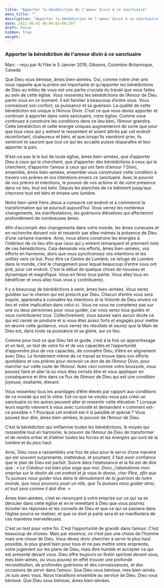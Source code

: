 ```yaml
---
title: "Apporter la bénédiction de l'amour divin à ce sanctuaire"
menu_title: ""
description: "Apporter la bénédiction de l'amour divin à ce sanctuaire"
date: 2022-06-01 06:00:01+00:597
draft: False
hidden: True
weight:
---
```

### Apporter la bénédiction de l'amour divin à ce sanctuaire

Marc - reçu par Al Fike le 5 Janvier 2019, Gibsons, Colombie-Britannique, Canada

Que Dieu vous bénisse, âmes bien-aimées. Oui, comme notre cher ami nous rappelle que la prière est importante et qu’apporter les bénédictions de Dieu au milieu de vous est une partie cruciale du travail que vous faites au sein de cette église. Vous ressentez les bénédictions de l’Amour de Dieu parmi vous en ce moment. Il est familier à beaucoup d’entre vous. Vous connaissez son confort, sa puissance et sa guérison. La qualité de cette bénédiction est unique à l’Amour Divin. C’est ce que vous devez apporter et continuer à apporter dans votre sanctuaire, votre église. Comme vous continuez à construire les conditions dans ce lieu béni, l’Amour grandira. Cette bénédiction et cette énergie uniques augmenteront de sorte que pour que tous ceux qui y entrent le ressentent et soient attirés par cet endroit réconfortant, chaleureux et béni, et que lorsqu’ils viendront prier, ils sentiront et sauront que tout ce qui les accable puisse disparaître et leur apporter la paix.

N’est-ce pas là le but de toute église, âmes bien-aimées, que d’apporter Dieu à ceux qui le cherchent, que d’apporter des bénédictions à ceux qui le cherchent, d’apporter l’amour à ceux qui ont faim d’amour ? Donc, ensemble, âmes bien-aimées, ensemble vous construisez cette condition à travers vos prières et vos intentions envers ce sanctuaire. Avec le pouvoir de vos prières et intentions, le pouvoir de vos actions et de votre présence dans ce lieu, tout est béni. Depuis les planches de ce bâtiment jusqu’aux chevrons tout est béni et émane une lumière.

Notre bien-aimé frère Jésus a consacré cet endroit et a commencé la transformation qui se poursuit aujourd’hui. Vous verrez les nombreux changements, les manifestations, les guérisons élévations qui affecteront profondément de nombreuses âmes.

Afin d’accomplir des changements dans votre monde, les âmes curieuses et en recherche doivent voir et ressentir par elles-mêmes la présence de Dieu d’une certaine manière. Ainsi, nous allons construire les énergies à l’intérieur de ce lieu afin que ceux qui y entrent remarquent et prennent note de ces bénédictions. Cela demande vos efforts, âmes bien-aimées, vos efforts en harmonie, alors que vous synchronisez vos intentions et les unifiez vers ce but. Pour être ce Centre de Lumière, ce refuge de Lumière dans le monde, c’est le changement pour lequel beaucoup d’entre vous ont prié, pour cet endroit. C’est le début de quelque chose de nouveau et dynamique et magnifique. Vous en ferez tous partie. Vous allez tous en bénéficier et vous allez tous vous y contribuerez.

Il y a beaucoup de bénédictions à venir, âmes bien-aimées. Vous serez guidées sur le chemin qui est prescrit par Dieu. Chacun d’entre vous sera inspiré, apprendra à connaître les intentions et la Volonté de Dieu envers ce lieu et votre implication dans celui-ci. Vous ne vous ne compterez pas sur une ou deux personnes pour vous guider, car vous serez tous guidés et vous contribuerez tous. Collectivement, vous saurez sans aucun doute ce qui est censé se produire et si vous êtes assez forts et engagés pour mettre en œuvre cette guidance, vous verrez les résultats et saurez que la Main de Dieu est, dans toute sa puissance et sa gloire, sur ce lieu.

Comme pour tout ce que Dieu fait et guide, c’est à la fois un apprentissage et un test, un test de votre foi et de vos capacités.et l’opportunité d’apprendre plus de vos capacités, de connaître Dieu, d’être en alignement avec Dieu. Le fondement même de ce travail se trouve dans vos efforts quotidiens et vos prières pour recevoir ce don de de l’Amour Divin, pour marcher sur cette route de l’Amour. Avec ceci comme votre boussole, vous pouvez faire et aller là où vous êtes censés être et vous appliquer en conséquence et être dans ce flux de l’Amour de Dieu qui est une condition joyeuse, exaltante, élevant.

Vous ressentez tous les avantages d’être élevés par rapport aux conditions de ce monde qui est le vôtre. Est-ce que ne voulez-vous pas créer un sanctuaire où les autres peuvent aller et ressentir cette élévation ? Lorsque leurs esprits viennent à vous avec curiosité et demandent « comment est-ce possible » ? Pourquoi cet endroit est-il si paisible et spécial ? Vous pouvez leur dire, âmes bien-aimées, le pouvoir de l’Amour de Dieu.

C’est la bénédiction qui enflamme toutes les bénédictions, le moyen qui rassemble tout en harmonie, le pouvoir de l’Amour de Dieu de transformer et de rendre entier et d’attirer toutes les forces et les énergies qui sont de la lumière et du plus haut.

Ainsi, Dieu vous a rassemblés une fois de plus pour le servir d’une manière qui est souvent surprenante, inattendue, et pourtant, il faut avoir confiance que le plan de Dieu est parfait. Suivre dans l’obéissance et la foi est de dire que : *« Le Créateur est bien plus sage que moi. Donc, j’abandonne mon emprise sur le destin de cet endroit et je vous le donne, cher Père, afin que Tu puisses nous guider tous dans le déroulement de la guérison de notre monde, que nous pouvons jouer un rôle, que Tu puisses nous guider ainsi, et tout sera comme il doit être. »* 

Âmes bien-aimées, c’est en renonçant à votre emprise sur ce qui va se dérouler dans cette église et en le remettant à Dieu que vous pourrez écouter les réponses et les conseils de Dieu et que ce qui se passera dans l’église pourra se réaliser, et que ce dont je parle sera et se manifestera de ces manières merveilleuses.

C’est un test pour votre foi. C’est l’opportunité de grandir dans l’amour. C’est beaucoup de choses. Mais par essence, ce n’est pas une chose de l’homme mais une chose de Dieu. Vous devez donc chercher à servir le plus haut possible, le plus grand bien pour tous et ne pas mettre votre empreinte, votre jugement sur les plans de Dieu, mais être humble et accepter ce qui est présenté devant vous. Dieu offre toujours un festin spirituel devant vous, mes bien-aimés, où vous pouvez en effet trouver une profonde reconstitution, de profondes guérisons et des connaissances, et des occasions de servir dans l’amour.
Que Dieu vous bénisse, mes bien-aimés. Je suis avec vous. Nous travaillons ensemble au service de Dieu. Dieu vous bénisse. Que Dieu vous bénisse, âmes bien-aimées.







